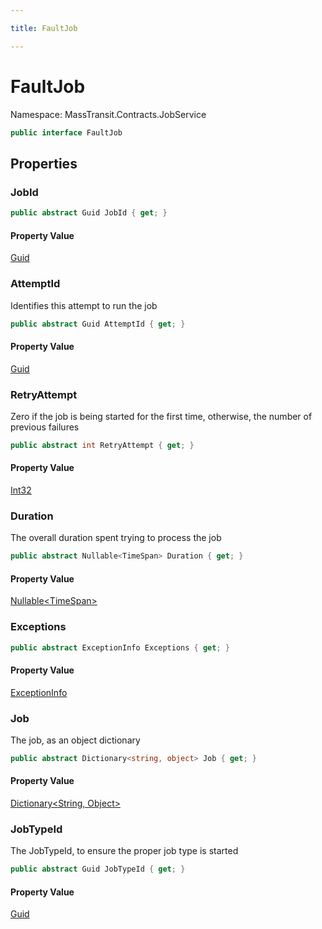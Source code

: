 ```yaml
---

title: FaultJob

---
```


# FaultJob

Namespace: MassTransit.Contracts.JobService

```csharp
public interface FaultJob
```

## Properties

### **JobId**

```csharp
public abstract Guid JobId { get; }
```

#### Property Value

[Guid](https://learn.microsoft.com/en-us/dotnet/api/system.guid)<br/>

### **AttemptId**

Identifies this attempt to run the job

```csharp
public abstract Guid AttemptId { get; }
```

#### Property Value

[Guid](https://learn.microsoft.com/en-us/dotnet/api/system.guid)<br/>

### **RetryAttempt**

Zero if the job is being started for the first time, otherwise, the number of previous failures

```csharp
public abstract int RetryAttempt { get; }
```

#### Property Value

[Int32](https://learn.microsoft.com/en-us/dotnet/api/system.int32)<br/>

### **Duration**

The overall duration spent trying to process the job

```csharp
public abstract Nullable<TimeSpan> Duration { get; }
```

#### Property Value

[Nullable\<TimeSpan\>](https://learn.microsoft.com/en-us/dotnet/api/system.nullable-1)<br/>

### **Exceptions**

```csharp
public abstract ExceptionInfo Exceptions { get; }
```

#### Property Value

[ExceptionInfo](../masstransit/exceptioninfo)<br/>

### **Job**

The job, as an object dictionary

```csharp
public abstract Dictionary<string, object> Job { get; }
```

#### Property Value

[Dictionary\<String, Object\>](https://learn.microsoft.com/en-us/dotnet/api/system.collections.generic.dictionary-2)<br/>

### **JobTypeId**

The JobTypeId, to ensure the proper job type is started

```csharp
public abstract Guid JobTypeId { get; }
```

#### Property Value

[Guid](https://learn.microsoft.com/en-us/dotnet/api/system.guid)<br/>

